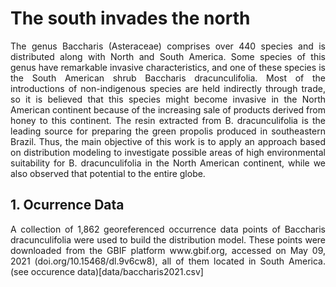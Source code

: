 # The south invades the north 
<p align="justify">
The genus Baccharis (Asteraceae) comprises over 440 species and is distributed along with North and South America. Some species of this genus have remarkable invasive characteristics, and one of these species is the South American shrub Baccharis dracunculifolia. Most of the introductions of non-indigenous species are held indirectly through trade, so it is believed that this species might become invasive in the North American continent because of the increasing sale of products derived from honey to this continent. The resin extracted from B. dracunculifolia is the leading source for preparing the green propolis produced in southeastern Brazil. Thus, the main objective of this work is to apply an approach based on distribution modeling to investigate possible areas of high environmental suitability for B. dracunculifolia in the North American continent, while we also observed that potential to the entire globe.
</p>

## 1. Ocurrence Data 
<p align="justify">
A collection of 1,862 georeferenced occurrence data points of Baccharis dracunculifolia were used to build the distribution model. These points were downloaded from the GBIF platform www.gbif.org, accessed on May 09, 2021 (doi.org/10.15468/dl.9v6cw8), all of them located in South America. (see occurence data)[data/baccharis2021.csv]
  </p>
